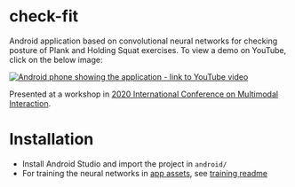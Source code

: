 # check-fit

Android application based on convolutional neural networks for checking posture of Plank and Holding Squat exercises. To view a demo on YouTube, click on the below image:

[![Android phone showing the application - link to YouTube video](https://img.youtube.com/vi/IeD4GcdJNxI/0.jpg)](https://www.youtube.com/watch?v=IeD4GcdJNxI)

Presented at a workshop in [2020 International Conference on Multimodal Interaction](https://dl.acm.org/doi/10.1145/3395035.3425302).

# Installation

- Install Android Studio and import the project in `android/`
- For training the neural networks in [app assets](android/app/src/main/assets/), see [training readme](training/version-1/README.md)
